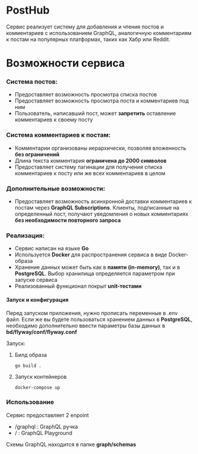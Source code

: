 # PostHub

Сервис реализует систему для добавления и чтения постов и комментариев с использованием GraphQL, аналогичную комментариям к постам на популярных платформах, таких как Хабр или Reddit.

# Возможности сервиса

### Система постов:
- Предоставляет возможность просмотра списка постов
- Предоставляет возможность просмотра поста и комментариев под ним
- Пользователь, написавший пост, может **запретить** оставление комментариев к своему посту

### Система комментариев к постам:
- Комментарии организованы иерархически, позволяя вложенность **без ограничений**
- Длина текста комментария **ограничена до 2000 символов**
- Предоставляет систему пагинации для получения списка комментариев к посту или же всех комментариев в целом

### Дополнительные возможности:
- Предоставляет возможность асинхронной доставки комментариев к постам через **GraphQL Subscriptions**. Клиенты, подписанные на определенный пост, получают уведомления о новых комментариях **без необходимости повторного запроса**

### Реализация:
- Сервис написан на языке **Go**
- Используется **Docker** для распространения сервиса в виде Docker-образа
- Хранение данных может быть как в **памяти (in-memory)**, так и в **PostgreSQL**. Выбор хранилища определяется параметром при запуске сервиса
- Реализованный функционал покрыт **unit-тестами**

#### Запуск и конфигурация

Перед запуском приложения, нужно прописать переменные в .env файл. Если же вы будете пользоваться хранением данных в **PostgreSQL**, необходимо дополнительно ввести параметры базы данных в **bd/flyway/conf/flyway.conf**

Запуск:
1. Билд образа
    ```shell
    go build .
    ```
2. Запуск контейнеров
    ```shell
    docker-compose up
    ```
### Использование

Сервис предоставляет 2 enpoint

- /graphql : GraphQL ручка
- /        : GraphQL Playground

Схемы GraphQL находится в папке **graph/schemas**